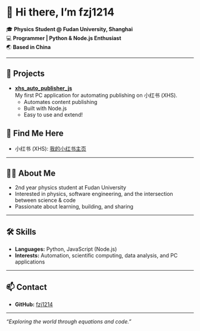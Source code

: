 # 👋 Hi there, I’m fzj1214

🎓 **Physics Student @ Fudan University, Shanghai**  
💻 **Programmer | Python & Node.js Enthusiast**  
🌏 **Based in China**

---

## 🚀 Projects

- **[xhs_auto_publisher_js](https://github.com/fzj1214/xhs_auto_publisher_js)**  
  My first PC application for automating publishing on 小红书 (XHS).  
  - Automates content publishing  
  - Built with Node.js  
  - Easy to use and extend!

## 👀 Find Me Here

- 小红书 (XHS): [我的小红书主页](https://www.xiaohongshu.com/user/profile/66839694000000000b031456?xsec_token=YBowq3Rwmt0VTbogDv-XoPOPoBHpQ3F6Dc2GCfCCM6YwE%3D&xsec_source=app_share&xhsshare=CopyLink&appuid=66839694000000000b031456&apptime=1752303374&share_id=7fb5731a9c834295b63c8deb27a0c6a2&share_channel=copy_link)

---

## 🧑‍🔬 About Me

- 2nd year physics student at Fudan University
- Interested in physics, software engineering, and the intersection between science & code
- Passionate about learning, building, and sharing

---

## 🛠️ Skills

- **Languages:** Python, JavaScript (Node.js)
- **Interests:** Automation, scientific computing, data analysis, and PC applications

---

## 📫 Contact

- **GitHub:** [fzj1214](https://github.com/fzj1214)
---

*“Exploring the world through equations and code.”*
